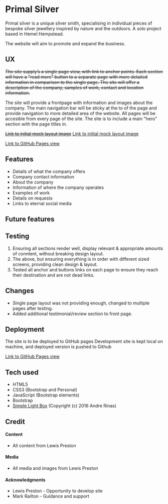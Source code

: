 # Primal Silver #

Primal silver is a unique silver smith, specialising in individual pieces of bespoke silver jewellery inspired by nature and the outdoors.
A solo project based in Hemel Hempstead.

The website will aim to promote and expand the business.

## UX ##

~~The site supply’s a single page view, with link to anchor points. Each section will have a "read more" button to a separate page with more detailed information in comparison to the single page.
The site will offer a description of the company, samples of work, contact and location information.~~

The site will provide a frontpage with information and images about the company. The main navigation bar will be sticky at the to of the page
and provide navigation to more detailed area of the website. All pages will be accesible from every page of the site.
The site is to include a main "hero" section with the page titles in.

~~[Link to initial mock layout image](assets/ps-mock.png)~~
[Link to initial mock layout image](assets/ps-mock-2.png)

[Link to GitHub Pages view](https://samuelwatson89.github.io/primal-silver/)

## Features ##

* Details of what the company offers
* Company contact information
* About the company
* Information of where the company operates
* Examples of work
* Details on requests
* Links to eternal social media


## Future features ##

## Testing ##

1. Ensuring all sections render well, display relevant & appropriate amounts of conntent, without breaking design layout.
2. The above, but ensuring everything is in order with different sized screens, providing clean design & layout.
3. Tested all anchor and buttons links on each page to ensure they reach their destination and are not dead links.

## Changes ##

* Single page layout was not providing enough, changed to multiple pages after testing.
* Added additional testimonial/review section to front page.

## Deployment ## 

The site is to be deployed to GitHub pages
Development site is kept local on machine, and deployed version is pushed to Github

[Link to GitHub Pages view](https://samuelwatson89.github.io/primal-silver/)

## Tech used ##

* HTML5
* CSS3 (Bootstrap and Personal)
* JavaScript (Bootstrap elements)
* Bootstrap
* [Simple Light Box](http://simplelightbox.com) (Copyright (c) 2016 Andre Rinas)

## Credit ##

#### Content ####
* All content from Lewis Preston

#### Media ####
* All media and images from Lewis Preston

#### Acknowledgments ####
* Lewis Preston - Opportunity to develop site
* Mark Railton - Guidance and support